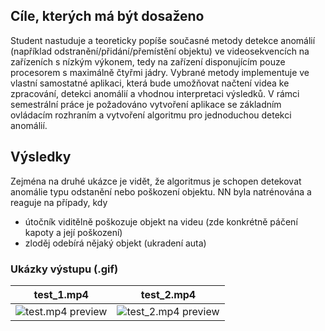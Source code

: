 ## Cíle, kterých má být dosaženo
Student nastuduje a teoreticky popíše současné metody detekce anomálií (například odstranění/přidání/přemístění objektu) ve videosekvencích na zařízeních s nízkým výkonem, tedy na zařízení disponujícím pouze procesorem s maximálně čtyřmi jádry. Vybrané metody implementuje ve vlastní samostatné aplikaci, která bude umožňovat načtení videa ke zpracování, detekci anomálií a vhodnou interpretaci výsledků. V rámci semestrální práce je požadováno vytvoření aplikace se základním ovládacím rozhraním a vytvoření algoritmu pro jednoduchou detekci anomálií.

## Výsledky

Zejména na druhé ukázce je vidět, že algoritmus je schopen detekovat anomálie typu odstanění nebo poškození objektu. NN byla natrénována a reaguje na případy, kdy
- útočník viditělně poškozuje objekt na videu (zde konkrétně páčení kapoty a její poškození)
- zloděj odebírá nějaký objekt (ukradení auta)

### Ukázky výstupu (.gif)

test_1.mp4             |  test_2.mp4
:-------------------------:|:-------------------------:
![test.mp4 preview](https://github.com/xbilek26/BP/blob/main/output_preview/test_1.gif)  |  ![test_2.mp4 preview](https://github.com/xbilek26/BP/blob/main/output_preview/test_2.gif)
